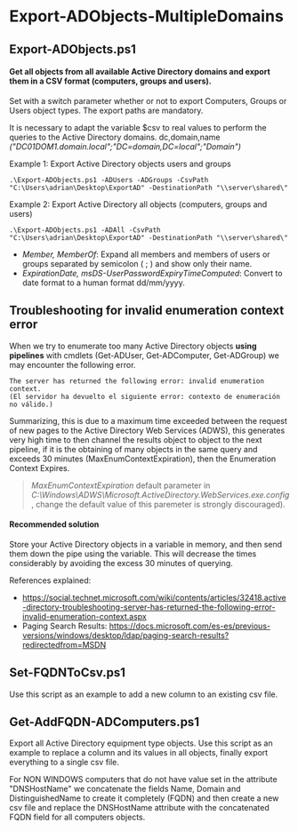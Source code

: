 # Export-ADObjects-MultipleDomains
## Export-ADObjects.ps1
#### Get all objects from all available Active Directory domains and export them in a CSV format (computers, groups and users).

Set with a switch parameter whether or not to export Computers, Groups or Users object types. The export paths are mandatory.

It is necessary to adapt the variable $csv to real values to perform the queries to the Active Directory domains. dc,domain,name *("DC01DOM1.domain.local";"DC=domain,DC=local";"Domain")*

Example 1: Export Active Directory objects users and groups 
```
.\Export-ADObjects.ps1 -ADUsers -ADGroups -CsvPath "C:\Users\adrian\Desktop\ExportAD" -DestinationPath "\\server\shared\"
```
Example 2: Export Active Directory all objects (computers, groups and users)
```
.\Export-ADObjects.ps1 -ADAll -CsvPath "C:\Users\adrian\Desktop\ExportAD" -DestinationPath "\\server\shared\"
```

- *Member, MemberOf*: Expand all members and members of users or groups separated by semicolon ( ; ) and show only their name.
- *ExpirationDate, msDS-UserPasswordExpiryTimeComputed*: Convert to date format to a human format dd/mm/yyyy.

## Troubleshooting for invalid enumeration context error
When we try to enumerate too many Active Directory objects **using pipelines** with cmdlets (Get-ADUser, Get-ADComputer, Get-ADGroup) we may encounter the following error.
```
The server has returned the following error: invalid enumeration context.
(El servidor ha devuelto el siguiente error: contexto de enumeración no válido.)
```
Summarizing, this is due to a maximum time exceeded between the request of new pages to the Active Directory Web Services (ADWS), this generates very high time to then channel the results object to object to the next pipeline, if it is the obtaining of many objects in the same query and exceeds 30 minutes (MaxEnumContextExpiration), then the Enumeration Context Expires.

> *MaxEnumContextExpiration* default parameter in *C:\Windows\ADWS\Microsoft.ActiveDirectory.WebServices.exe.config*, change the default value of this paremeter is strongly discouraged).

#### Recommended solution

Store your Active Directory objects in a variable in memory, and then send them down the pipe using the variable. This will decrease the times considerably by avoiding the excess 30 minutes of querying.

References explained:

- https://social.technet.microsoft.com/wiki/contents/articles/32418.active-directory-troubleshooting-server-has-returned-the-following-error-invalid-enumeration-context.aspx
- Paging Search Results: https://docs.microsoft.com/es-es/previous-versions/windows/desktop/ldap/paging-search-results?redirectedfrom=MSDN


## Set-FQDNToCsv.ps1

Use this script as an example to add a new column to an existing csv file.


## Get-AddFQDN-ADComputers.ps1

Export all Active Directory equipment type objects. Use this script as an example to replace a column and its values in all objects, finally export everything to a single csv file.

For NON WINDOWS computers that do not have value set in the attribute "DNSHostName" we concatenate the fields Name, Domain and DistinguishedName to create it completely (FQDN) and then create a new csv file and replace the DNSHostName attribute with the concatenated FQDN field for all computers objects.
